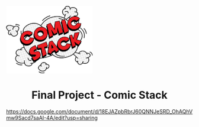 
<span align="center">
  <img width="233" height="182" src="/ComicStack.png">
</span>
<h1 align="center">
    Final Project - Comic Stack
</h1>

https://docs.google.com/document/d/18EJAZpbRbrJ60QNNJeSRD_OhAQhVmw9Sacd7saAI-4A/edit?usp=sharing
